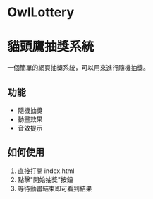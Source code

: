 # OwlLottery

# 貓頭鷹抽獎系統

一個簡單的網頁抽獎系統，可以用來進行隨機抽獎。

## 功能
- 隨機抽獎
- 動畫效果
- 音效提示

## 如何使用
1. 直接打開 index.html
2. 點擊"開始抽獎"按鈕
3. 等待動畫結束即可看到結果
